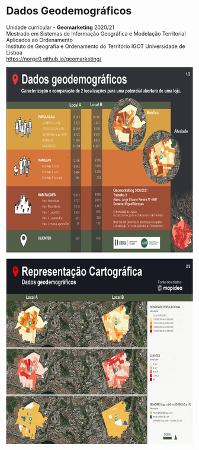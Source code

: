 # Dados Geodemográficos
Unidade curricular - <B>Geomarketing</B> 2020/21<br>
Mestrado em Sistemas de Informação Geográfica e Modelação Territorial Aplicados ao Ordenamento<br>
Instituto de Geografia e Ordenamento do Território IGOT
Universidade de Lisboa<br>
https://norge0.github.io/geomarketing/
<p></p>
<img src="trab2_presentation1.png" alt="image" width="" height="500">
<p></p>
<img src="trab2_presentation2.png" alt="image" width="" height="500">
